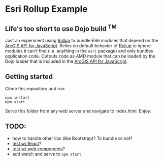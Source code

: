 # Esri Rollup Example

## Life's too short to use Dojo build <sup>TM</sup>

Just an experiment using [Rollup] to bundle ES6 modules that depend on the [ArcGIS API for JavaScript]. Relies on default behavior of [Rollup] to ignore modules it can't find (i.e. anything in the `esri` package) and only bundles application code. Outputs code as AMD module that can be loaded by the Dojo loader that is included in the [ArcGIS API for JavaScript].

## Getting started

Clone this repository and run:

```
npm install
npm start
```

Serve this folder from any web server and navigate to index.html. Enjoy.

## TODO:
* how to handle other libs (like Bootstrap)? To bundle or not?
* [test w/ React](https://github.com/rollup/rollup/issues/437)?
* [test w/ web components](https://github.com/tomwayson/custom-elements-dev-summit-2016/)?
* add watch and serve to `npm start`

[Rollup]:http://rollupjs.org
[ArcGIS API for JavaScript]:https://developers.arcgis.com/javascript/
